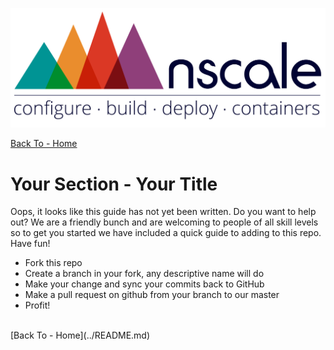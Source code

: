 
![nscale](../_imgs/logo.png)

[Back To - Home](../README.md)

# Your Section - Your Title
   
Oops, it looks like this guide has not yet been written. Do you want to help out? We are
a friendly bunch and are welcoming to people of all skill levels so to get you started we have
included a quick guide to adding to this repo. Have fun!

* Fork this repo
* Create a branch in your fork, any descriptive name will do
* Make your change and sync your commits back to GitHub
* Make a pull request on github from your branch to our master
* Profit!

<br/>
[Back To - Home](../README.md)
